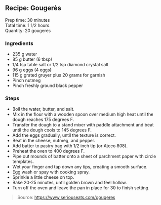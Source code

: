 ## Recipe: Gougerès
Prep time: 30 minutes  
Total time: 1 1/2 hours  
Quantity: 20 gougerès  

### Ingredients
 - 235 g water
 - 85 g butter (6 tbsp)
 - 1/4 tsp table salt or 1/2 tsp diamond crystal salt
 - 96 g eggs (4 eggs)
 - 115 g grated gruyer plus 20 grams for garnish
 - Pinch nutmeg
 - Pinch freshly ground black pepper

### Steps
 - Boil the water, butter, and salt.
 - Mix in the flour with a wooden spoon over medium high heat until the dough reaches 175 degrees F.
 - Transfer the dough to a stand mixer with paddle attachment and beat until the dough cools to 145 degrees F.
 - Add the eggs gradually, until the texture is correct.
 - Beat in the cheese, nutmeg, and pepper.
 - Add batter to pastry bag with 1/2 inch tip (or Ateco 808).
 - Preheat the oven to 400 degrees F.
 - Pipe out mounds of batter onto a sheet of parchment paper with circle templates.
 - Wet your finger and tap down any tips, creating a smooth surface.
 - Egg wash or spay with cooking spray.
 - Sprinkle a little cheese on top.
 - Bake 20-25 minutes, until golden brown and feel hollow.
 - Turn off the oven and leave the pan in place for 30 to finish setting.

> Source: https://www.seriouseats.com/gougeres
